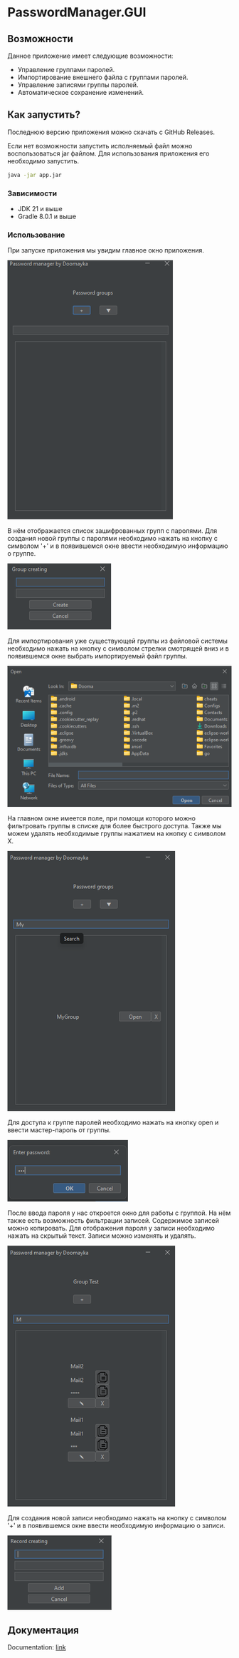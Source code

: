 # PasswordManager.GUI

## Возможности

Данное приложение имеет следующие возможности:

- Управление группами паролей.
- Импортирование внешнего файла с группами паролей.
- Управление записями группы паролей.
- Автоматическое сохранение изменений.

## Как запустить?

Последнюю версию приложения можно скачать с GitHub Releases.

Если нет возможности запустить исполняемый файл можно воспользоваться jar файлом.
Для использования приложения его необходимо запустить.

```bash
java -jar app.jar
```

### Зависимости

- JDK 21 и выше
- Gradle 8.0.1 и выше

### Использование

При запуске приложения мы увидим главное окно приложения.

![Главное окно приложения](docScreens/1.png)

В нём отображается список зашифрованных групп с паролями.
Для создания новой группы с паролями необходимо нажать на кнопку с символом '+' и в появившемся окне ввести необходимую информацию о группе.

![Окно создания группы](docScreens/2.png)

Для импортирования уже существующей группы из файловой системы необходимо нажать на кнопку с символом стрелки смотрящей вниз и в появившемся окне выбрать импортируемый файл группы.

![Окно импортирования группы](docScreens/3.png)

На главном окне имеется поле, при помощи которого можно фильтровать группы в списке для более быстрого доступа. Также мы можем удалять необходимые группы нажатием на кнопку с символом X.

![Главное окно с фильтром](docScreens/4.png)

Для доступа к группе паролей необходимо нажать на кнопку open и ввести мастер-пароль от группы.

![Окно ввода пароля от группы](docScreens/5.png)

После ввода пароля у нас откроется окно для работы с группой. На нём также есть возможность фильтрации записей. Содержимое записей можно копировать. Для отображения пароля у записи необходимо нажать на скрытый текст. Записи можно изменять и удалять.

![Окно ввода пароля от группы](docScreens/6.png)

Для создания новой записи необходимо нажать на кнопку с символом '+' и в появившемся окне ввести необходимую информацию о записи.

![Окно создания записи](docScreens/7.png)

## Документация

Documentation: [link](https://doomaykaka.github.io/PasswordManager.GUI/)